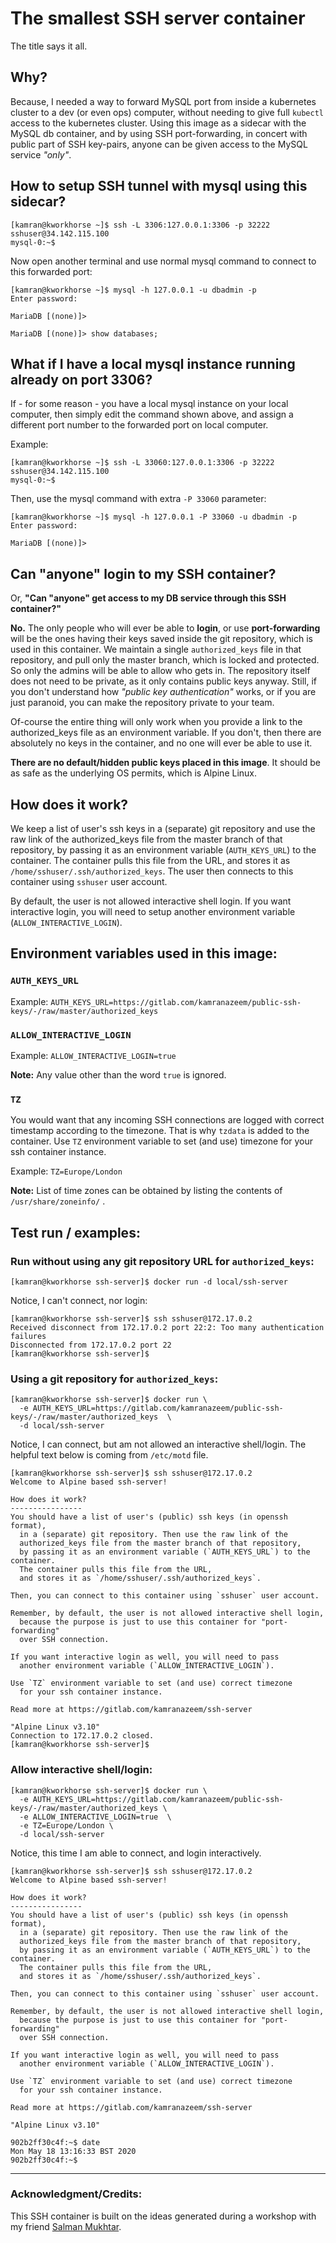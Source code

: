 # The smallest SSH server container
The title says it all.

## Why?
Because, I needed a way to forward MySQL port from inside a kubernetes cluster to a dev (or even ops) computer, without needing to give full `kubectl` access to the kubernetes cluster. Using this image as a sidecar with the MySQL db container, and by using SSH port-forwarding, in concert with public part of SSH key-pairs, anyone can be given access to the MySQL service *"only"*.

## How to setup SSH tunnel with mysql using this sidecar?

```
[kamran@kworkhorse ~]$ ssh -L 3306:127.0.0.1:3306 -p 32222 sshuser@34.142.115.100
mysql-0:~$
```

Now open another terminal and use normal mysql command to connect to this forwarded port:
```
[kamran@kworkhorse ~]$ mysql -h 127.0.0.1 -u dbadmin -p
Enter password: 

MariaDB [(none)]>

MariaDB [(none)]> show databases;
```

## What if I have a local mysql instance running already on port 3306?
If - for some reason - you have a local mysql instance on your local computer, then simply edit the command shown above, and assign a different port number to the forwarded port on local computer.

Example:
```
[kamran@kworkhorse ~]$ ssh -L 33060:127.0.0.1:3306 -p 32222 sshuser@34.142.115.100
mysql-0:~$
```

Then, use the mysql command with extra `-P 33060` parameter:


```
[kamran@kworkhorse ~]$ mysql -h 127.0.0.1 -P 33060 -u dbadmin -p
Enter password: 

MariaDB [(none)]> 
``` 

## Can "anyone" login to my SSH container?

Or, **"Can "anyone" get access to my DB service through this SSH container?"**

**No.** The only people who will ever be able to **login**, or use **port-forwarding** will be the ones having their keys saved inside the git repository, which is used in this container. We maintain a single `authorized_keys` file in that repository, and pull only the master branch, which is locked and protected. So only the admins will be able to allow who gets in. The repository itself does not need to be private, as it only contains public keys anyway. Still, if you don't understand how *"public key authentication"* works, or if you are just paranoid, you can make the repository private to your team.

Of-course the entire thing will only work when you provide a link to the authorized_keys file as an environment variable. If you don't, then there are absolutely no keys in the container, and no one will ever be able to use it. 

**There are no default/hidden public keys placed in this image**. It should be as safe as the underlying OS permits, which is Alpine Linux.

## How does it work?
We keep a list of user's ssh keys in a (separate) git repository and use the raw link of the authorized_keys file from the master branch of that repository, by passing it as an environment variable (`AUTH_KEYS_URL`) to the container. The container pulls this file from the URL, and stores it as `/home/sshuser/.ssh/authorized_keys`. The user then connects to this container using `sshuser` user account.

By default, the user is not allowed interactive shell login. If you want interactive login, you will need to setup another environment variable (`ALLOW_INTERACTIVE_LOGIN`).

## Environment variables used in this image:
### `AUTH_KEYS_URL` 
Example: `AUTH_KEYS_URL=https://gitlab.com/kamranazeem/public-ssh-keys/-/raw/master/authorized_keys`

### `ALLOW_INTERACTIVE_LOGIN`
Example: `ALLOW_INTERACTIVE_LOGIN=true`

**Note:** Any value other than the word `true` is ignored.

### `TZ`
You would want that any incoming SSH connections are logged with correct timestamp according to the timezone. That is why `tzdata` is added to the container. Use `TZ` environment variable to set (and use) timezone for your ssh container instance.

Example: `TZ=Europe/London`

**Note:** List of time zones can be obtained by listing the contents of `/usr/share/zoneinfo/` .

## Test run / examples:

### Run without using any git repository URL for `authorized_keys`:
```
[kamran@kworkhorse ssh-server]$ docker run -d local/ssh-server
```

Notice, I can't connect, nor login:
```
[kamran@kworkhorse ssh-server]$ ssh sshuser@172.17.0.2
Received disconnect from 172.17.0.2 port 22:2: Too many authentication failures
Disconnected from 172.17.0.2 port 22
[kamran@kworkhorse ssh-server]$ 
```


### Using a git repository for `authorized_keys`: 
```
[kamran@kworkhorse ssh-server]$ docker run \
  -e AUTH_KEYS_URL=https://gitlab.com/kamranazeem/public-ssh-keys/-/raw/master/authorized_keys  \
  -d local/ssh-server 
```

Notice, I can connect, but am not allowed an interactive shell/login. The helpful text below is coming from `/etc/motd` file.
```
[kamran@kworkhorse ssh-server]$ ssh sshuser@172.17.0.2
Welcome to Alpine based ssh-server!

How does it work?
----------------
You should have a list of user's (public) ssh keys (in openssh format), 
  in a (separate) git repository. Then use the raw link of the 
  authorized_keys file from the master branch of that repository, 
  by passing it as an environment variable (`AUTH_KEYS_URL`) to the container. 
  The container pulls this file from the URL, 
  and stores it as `/home/sshuser/.ssh/authorized_keys`. 

Then, you can connect to this container using `sshuser` user account. 

Remember, by default, the user is not allowed interactive shell login, 
  because the purpose is just to use this container for "port-forwarding" 
  over SSH connection. 

If you want interactive login as well, you will need to pass 
  another environment variable (`ALLOW_INTERACTIVE_LOGIN`).

Use `TZ` environment variable to set (and use) correct timezone 
  for your ssh container instance.
  
Read more at https://gitlab.com/kamranazeem/ssh-server

"Alpine Linux v3.10"
Connection to 172.17.0.2 closed.
[kamran@kworkhorse ssh-server]$ 
```

### Allow interactive shell/login:
```
[kamran@kworkhorse ssh-server]$ docker run \
  -e AUTH_KEYS_URL=https://gitlab.com/kamranazeem/public-ssh-keys/-/raw/master/authorized_keys \
  -e ALLOW_INTERACTIVE_LOGIN=true  \
  -e TZ=Europe/London \
  -d local/ssh-server 
```

Notice, this time I am able to connect, and login interactively.
```
[kamran@kworkhorse ssh-server]$ ssh sshuser@172.17.0.2
Welcome to Alpine based ssh-server!

How does it work?
----------------
You should have a list of user's (public) ssh keys (in openssh format), 
  in a (separate) git repository. Then use the raw link of the 
  authorized_keys file from the master branch of that repository, 
  by passing it as an environment variable (`AUTH_KEYS_URL`) to the container. 
  The container pulls this file from the URL, 
  and stores it as `/home/sshuser/.ssh/authorized_keys`. 

Then, you can connect to this container using `sshuser` user account. 

Remember, by default, the user is not allowed interactive shell login, 
  because the purpose is just to use this container for "port-forwarding" 
  over SSH connection. 

If you want interactive login as well, you will need to pass 
  another environment variable (`ALLOW_INTERACTIVE_LOGIN`).

Use `TZ` environment variable to set (and use) correct timezone 
  for your ssh container instance.

Read more at https://gitlab.com/kamranazeem/ssh-server

"Alpine Linux v3.10"

902b2ff30c4f:~$ date
Mon May 18 13:16:33 BST 2020
902b2ff30c4f:~$
```

------

### Acknowledgment/Credits: 
This SSH container is built on the ideas generated during a workshop with my friend [Salman Mukhtar](https://gitlab.com/mesalman).
